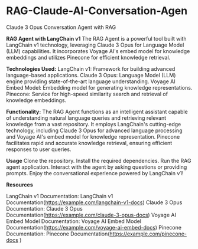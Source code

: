 # RAG-Claude-AI-Conversation-Agen
Claude 3 Opus Conversation Agent with RAG

**RAG Agent with LangChain v1**
The RAG Agent is a powerful tool built with LangChain v1 technology, leveraging Claude 3 Opus for Language Model (LLM) capabilities. It incorporates Voyage AI's embed model for knowledge embeddings and utilizes Pinecone for efficient knowledge retrieval.

**Technologies Used:**
LangChain v1: Framework for building advanced language-based applications.
Claude 3 Opus: Language Model (LLM) engine providing state-of-the-art language understanding.
Voyage AI Embed Model: Embedding model for generating knowledge representations.
Pinecone: Service for high-speed similarity search and retrieval of knowledge embeddings.

**Functionality:**
The RAG Agent functions as an intelligent assistant capable of understanding natural language queries and retrieving relevant knowledge from a vast repository. It employs LangChain's cutting-edge technology, including Claude 3 Opus for advanced language processing and Voyage AI's embed model for knowledge representation. Pinecone facilitates rapid and accurate knowledge retrieval, ensuring efficient responses to user queries.

**Usage**
Clone the repository.
Install the required dependencies.
Run the RAG agent application.
Interact with the agent by asking questions or providing prompts.
Enjoy the conversational experience powered by LangChain v1!


**Resources**

LangChain v1 Documentation: LangChain v1 Documentation(https://example.com/langchain-v1-docs)
Claude 3 Opus Documentation: Claude 3 Opus Documentation(https://example.com/claude-3-opus-docs)
Voyage AI Embed Model Documentation: Voyage AI Embed Model Documentation(https://example.com/voyage-ai-embed-docs)
Pinecone Documentation: Pinecone Documentation(https://example.com/pinecone-docs )



